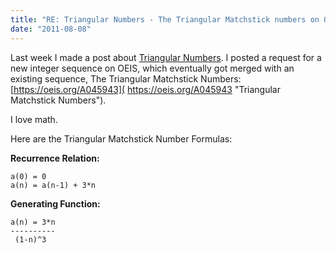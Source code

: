 ```yaml
---
title: "RE: Triangular Numbers - The Triangular Matchstick numbers on OEIS"
date: "2011-08-08"
---
```


Last week I made a post about [Triangular Numbers](/triangular-numbers-arrays-edges-triangle-corporate-logo/). I posted a request for a new integer sequence on OEIS, which eventually got merged with an existing sequence, The Triangular Matchstick Numbers: [https://oeis.org/A045943]( https://oeis.org/A045943 "Triangular Matchstick Numbers").

I love math.

Here are the Triangular Matchstick Number Formulas:

**Recurrence Relation:**

```
a(0) = 0
a(n) = a(n-1) + 3*n
```

**Generating Function:**

```
a(n) = 3*n
----------
 (1-n)^3
```

